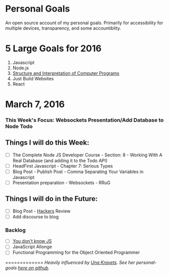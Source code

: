 # Personal Goals

An open source account of my personal goals. Primarily for accessibility for multiple devices, transparency, and some accountiblity.

# 5 Large Goals for 2016

1. Javascript
2. Node.js
3. [Structure and Interpretation of Computer Programs](https://mitpress.mit.edu/sicp/)
4. Just Build Websites
5. React

# March 7, 2016 

### This Week's Focus: Websockets Presentation/Add Database to Node Todo

## Things I will do this Week:

- [ ] The Complete Node JS Developer Course - Section: 8 - Working With A Real Database (and adding it to the Todo API)
- [ ] HeadFirst Javascript - Chapter 7: Serious Types
- [ ] Blog Post - Publish Post - Comma Separating Your Variables in Javascript
- [ ] Presentation preparation - Websockets - RRuG

## Things I will do in the Future: 

- [ ] Blog Post -
[Hackers](http://www.amazon.com/Hackers-Computer-Revolution-Anniversary-Edition/dp/1449388396) Review
- [ ] Add discourse to blog

### Backlog

- [ ] [You don't know JS](https://github.com/getify/You-Dont-Know-JS)
- [ ] JavaScript Allonge 
- [ ] Functional Programming for the Object Oriented Programmer

=============
*Heavily influenced by [Una Kravets](http://unakravets.com/). See her personal-goals [here on github](https://github.com/una/personal-goals).*
